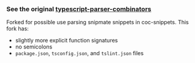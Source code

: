 ### See the original [typescript-parser-combinators](https://github.com/davidk01/typescript-parser-combinators)

Forked for possible use parsing snipmate snippets in coc-snippets.
This fork has:
- slightly more explicit function signatures
- no semicolons
- `package.json`, `tsconfig.json`, and `tslint.json` files


